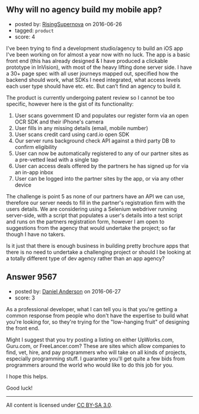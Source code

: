 ## Why will no agency build my mobile app?

- posted by: [RisingSupernova](https://stackexchange.com/users/8707573/risingsupernova) on 2016-06-26
- tagged: `product`
- score: 4

I've been trying to find a development studio/agency to build an iOS app I've been working on for almost a year now with no luck. The app is a basic front end (this has already designed & I have produced a clickable prototype in InVision), with most of the heavy lifting done server side. I have a 30+ page spec with all user journeys mapped out, specified how the backend should work, what SDKs I need integrated, what access levels each user type should have etc. etc. But can’t find an agency to build it.

The product is currently undergoing patent review so I cannot be too specific, however here is the gist of its functionality:

 1. User scans government ID and populates our register form via an open OCR SDK and their iPhone's camera
 2. User fills in any missing details (email, mobile number)
 3. User scans credit card using card.io open SDK
 4. Our server runs background check API against a third party DB to confirm eligibility 
5. User can now be automatically registered to any of our partner sites as a pre-vetted lead with a single tap
 6. User can access deals offered by the partners he has signed up for via an in-app inbox
 7. User can be logged into the partner sites by the app, or via any other device

The challenge is point 5 as none of our partners have an API we can use, therefore our server needs to fill in the partner's registration firm with the users details. We are considering using a Selenium webdriver running server-side, with a script that populates a user's details into a test script and runs on the partners registration form, however I am open to suggestions from the agency that would undertake the project; so far though I have no takers.

Is it just that there is enough business in building pretty brochure apps that there is no need to undertake a challenging project or should I be looking at a totally different type of dev agency rather than an app agency? 

 

 


## Answer 9567

- posted by: [Daniel Anderson](https://stackexchange.com/users/8398759/daniel-anderson) on 2016-06-27
- score: 3

As a professional developer, what I can tell you is that you're getting a common response from people who don't have the expertise to build what you're looking for, so they're trying for the "low-hanging fruit" of designing the front end.  

Might I suggest that you try posting a listing on either UpWorks.com, Guru.com, or FreeLancer.com?  These are sites which allow companies to find, vet, hire, and pay programmers who will take on all kinds of projects, especially programming stuff.  I guarantee you'll get quite a few bids from programmers around the world who would like to do this job for you.

I hope this helps.

Good luck!



---

All content is licensed under [CC BY-SA 3.0](https://creativecommons.org/licenses/by-sa/3.0/).
